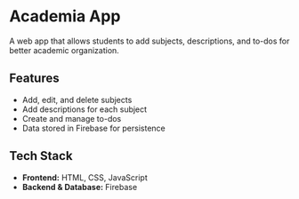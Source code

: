 # Academia App

A web app that allows students to add subjects, descriptions, and to-dos for better academic organization.

## Features
- Add, edit, and delete subjects
- Add descriptions for each subject
- Create and manage to-dos
- Data stored in Firebase for persistence

## Tech Stack
- **Frontend:** HTML, CSS, JavaScript
- **Backend & Database:** Firebase

